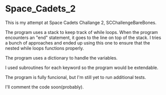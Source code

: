 # Space_Cadets_2

This is my attempt at Space Cadets Challange 2, SCChallengeBareBones.

The program uses a stack to keep track of while loops. When the program encounters an "end" statement, it goes to the line on top of the stack.
I tries a bunch of approaches and ended up using this one to ensure that the nested while loops functions properly.

The program uses a dictionary to handle the variables.

I used subroutines for each keyword so the program would be extendable.

The program is fully funcional, but I'm still yet to run additional tests.

I'll comment the code soon(probably).
